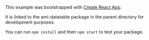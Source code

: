 This example was bootstrapped with [Create React App](https://github.com/facebook/create-react-app).

It is linked to the ami-datatable package in the parent directory for development purposes.

You can run `npm install` and then `npm start` to test your package.
